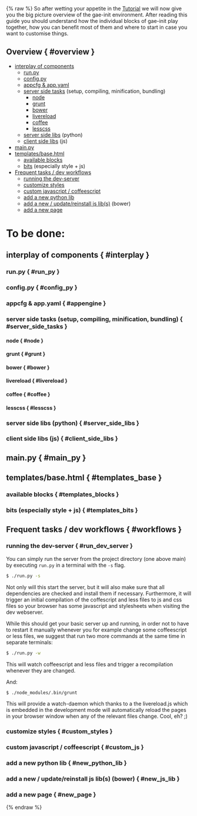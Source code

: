 {% raw %}
So after wetting your appetite in the [Tutorial]({{url_for('tutorial')}}) we
will now give you the big picture overview of the gae-init environment. After
reading this guide you should understand how the individual blocks of gae-init
play together, how you can benefit most of them and where to start in case you
want to customise things.


Overview { #overview }
--------

- [interplay of components](#interplay)
    - [run.py](#run_py)
    - [config.py](#config_py)
    - [appcfg & app.yaml](#appengine)
    - [server side tasks](#server_side_tasks) (setup, compiling, minification, bundling)
        - [node](#node)
        - [grunt](#grunt)
        - [bower](#bower)
        - [livereload](#livereload)
        - [coffee](#coffee)
        - [lesscss](#lesscss)
    - [server side libs](#server_side_libs) (python)
    - [client side libs](#client_side_libs) (js)
- [main.py](#main_py)
- [templates/base.html](#templates_base)
    - [available blocks](#templates_blocks)
    - [bits](#templates_bits) (especially style + js)
- [Frequent tasks / dev workflows](#workflows)
    - [running the dev-server](#run_dev_server)
    - [customize styles](#custom_styles)
    - [custom javascript / coffeescript](#custom_js)
    - [add a new python lib](#new_python_lib)
    - [add a new / update/reinstall js lib(s)](#new_js_lib) (bower)
    - [add a new page](#new_page)


To be done:
===========


interplay of components { #interplay }
--------------------------------------
### run.py { #run_py }

### config.py { #config_py }

### appcfg & app.yaml { #appengine }

### server side tasks (setup, compiling, minification, bundling) { #server_side_tasks }

#### node { #node }

#### grunt { #grunt }

#### bower { #bower }

#### livereload { #livereload }

#### coffee { #coffee }

#### lesscss { #lesscss }

### server side libs (python) { #server_side_libs }

### client side libs (js) { #client_side_libs }



main.py { #main_py }
--------------------


templates/base.html { #templates_base }
---------------------------------------

### available blocks { #templates_blocks }

### bits (especially style + js) { #templates_bits }



Frequent tasks / dev workflows { #workflows }
---------------------------------------------

### running the dev-server { #run_dev_server }
You can simply run the server from the project directory (one above main) by
executing `run.py` in a terminal with the `-s` flag.
```bash
$ ./run.py -s
```
Not only will this start the server, but it will also make sure that all
dependencies are checked and install them if necessary. Furthermore, it will
trigger an initial compilation of the coffescript and less files to js and css
files so your browser has some javascript and stylesheets when visiting the dev
webserver.

While this should get your basic server up and running, in order not to have to
restart it manually whenever you for example change some coffeescript or less
files, we suggest that run two more commands at the same time in separate
terminals:
```bash
$ ./run.py -w
```
This will watch coffeescript and less files and trigger a recompilation whenever
they are changed.

And:
```bash
$ ./node_modules/.bin/grunt
```
This will provide a watch-daemon which thanks to a the livereload.js which is
embedded in the development mode will automatically reload the pages in your
browser window when any of the relevant files change. Cool, eh? ;)


### customize styles { #custom_styles }

### custom javascript / coffeescript { #custom_js }

### add a new python lib { #new_python_lib }

### add a new / update/reinstall js lib(s) (bower) { #new_js_lib }

### add a new page { #new_page }

{% endraw %}
